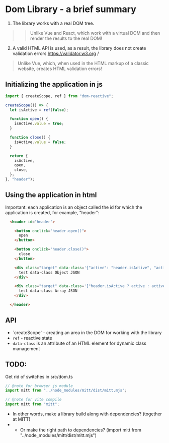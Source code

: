 # Dom Library - a brief summary
 1. The library works with a real DOM tree.
  > > Unlike Vue and React, which work with a virtual DOM and then render the results to the real DOM!
2. A valid HTML API is used, as a result, the library does not create validation errors https://validator.w3.org /
> Unlike Vue, which, when used in the HTML markup of a classic website, creates HTML validation errors!



## Initializing the application in js
```js
import { createScope, ref } from "dom-reactive";

createScope(() => {
  let isActive = ref(false);

  function open() {
    isActive.value = true;
  }

  function close() {
    isActive.value = false;
  }

  return {
    isActive,
    open,
    close,
  };
}, "header");

```

## Using the application in html
Important: each application is an object called the id for which the application is created, for example, "header":
```html
  <header id="header">

    <button onclick="header.open()">
      open
    </button>

    <button onclick="header.close()">
      close
    </button>

    <div class="target" data-class='{"active": "header.isActive", "active-not": "!header.isActive"}'>
      test data-class Object JSON
    </div>

    <div class="target" data-class='["header.isActive ? active : active-not", "!header.isActive ? test-not : test"]'>
      test data-class Array JSON
    </div>

  </header>
```


## API
* `createScope' - creating an area in the DOM for working with the library
* `ref` - reactive state
* `data-class` is an attribute of an HTML element for dynamic class management

## TODO:
Get rid of switches in src/dom.ts

```ts
// @note for browser js module
import mitt from "../node_modules/mitt/dist/mitt.mjs";

// @note for vite compile
import mitt from "mitt";
```
* In other words, make a library build along with dependencies? (together at MITT)   
* * Or make the right path to dependencies? (import mitt from "../node_modules/mitt/dist/mitt.mjs")